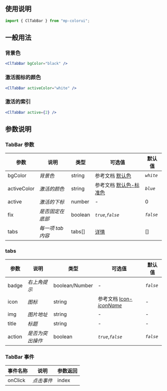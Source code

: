 ## 使用说明

```jsx
import { ClTabBar } from "mp-colorui";
```

## 一般用法

### 背景色

```jsx
<ClTabBar bgColor="black" />
```

### 激活图标的颜色

```jsx
<ClTabBar activeColor="white" />
```

### 激活的索引

```jsx
<ClTabBar active={2} />
```

## 参数说明

### TabBar 参数

| 参数        | 说明              | 类型    | 可选值                                          | 默认值    |
| ----------- | ----------------- | ------- | ----------------------------------------------- | --------- |
| bgColor     | _背景色_          | string  | 参考文档 [默认色](/home/color)                  | _`white`_ |
| activeColor | _激活的颜色_      | string  | 参考文档 [默认色-标准色](/home/color?id=标准色) | _`blue`_  |
| active      | _激活的下标_      | number  | -                                               | 0         |
| fix         | _是否固定在底部_  | boolean | _`true`_,_`false`_                              | _`false`_ |
| tabs        | _每一项 tab 内容_ | tabs[]  | [详情](/navigate/tabBar?id=tabs)                | []        |

### tabs

| 参数   | 说明             | 类型           | 可选值                                             | 默认值    |
| ------ | ---------------- | -------------- | -------------------------------------------------- | --------- |
| badge  | _右上角提示_     | boolean/Number | -                                                  | _`false`_ |
| icon   | _图标_           | string         | 参考文档 [Icon-_iconName_](/base/icon?id=iconname) | -         |
| img    | _图片地址_       | string         | -                                                  | -         |
| title  | _标题_           | string         | -                                                  | -         |
| action | _是否为突出操作_ | boolean        | _`true`_,_`false`_                                 | _`false`_ |

### TabBar 事件

| 事件名称 | 说明       | 参数返回 |
| -------- | ---------- | -------- |
| onClick  | _点击事件_ | index    |

<FloatPhone url="https://yinliangdream.github.io/mp-colorui-h5-demo/#/pages/components/tabBar/index" />
